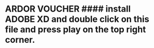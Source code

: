# ARDOR VOUCHER #### install ADOBE XD and double click on this file and press play on the top right corner.
